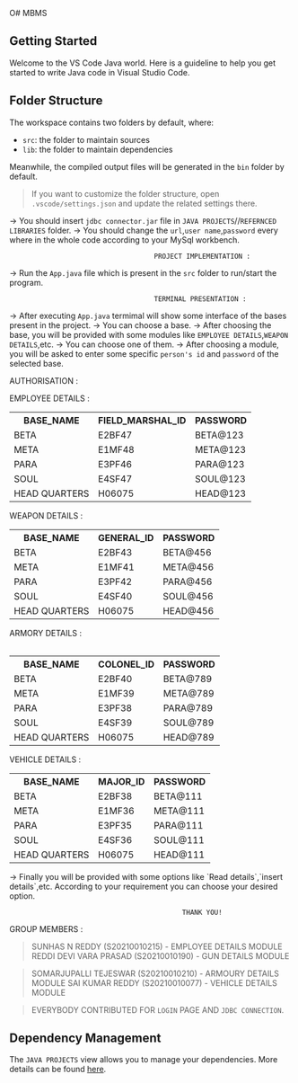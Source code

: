 O# MBMS


## Getting Started

Welcome to the VS Code Java world. Here is a guideline to help you get started to write Java code in Visual Studio Code.

## Folder Structure

The workspace contains two folders by default, where:

- `src`: the folder to maintain sources
- `lib`: the folder to maintain dependencies

Meanwhile, the compiled output files will be generated in the `bin` folder by default.

> If you want to customize the folder structure, open `.vscode/settings.json` and update the related settings there.

-> You should insert `jdbc connector.jar` file in `JAVA PROJECTS`//`REFERNCED LIBRARIES` folder.
-> You should change the `url`,`user name`,`password` every where in the whole code according to your MySql workbench.



                                        PROJECT IMPLEMENTATION :

-> Run the `App.java` file which is present in the `src` folder to run/start the program.

                                        TERMINAL PRESENTATION :

-> After executing `App.java` termimal will show some interface of the bases present in the project.
-> You can choose a base.
-> After choosing the base, you will be provided with some modules like `EMPLOYEE DETAILS`,`WEAPON DETAILS`,etc.
-> You can choose one of them.
-> After choosing a module, you will be asked to enter some specific `person's id` and `password` of the selected base.


AUTHORISATION :

EMPLOYEE DETAILS : 
<table>
<th>BASE_NAME</th>       <th>FIELD_MARSHAL_ID  </th>         <th> PASSWORD</th>
<tr><td>BETA</td>              <td>E2BF47</td>                  <td>BETA@123</td></tr>
<tr><td>META  </td>            <td>E1MF48  </td>                <td>META@123</td></tr>
<tr><td>PARA  </td>            <td>E3PF46  </td>                <td>PARA@123</td></tr>
<tr><td>SOUL   </td>           <td>E4SF47   </td>               <td>SOUL@123</td></tr>
<tr><td>HEAD QUARTERS </td>       <td>H06075    </td>              <td>HEAD@123</td></tr>
</table>
WEAPON DETAILS : 
<table>        
<th>BASE_NAME</th>           <th>GENERAL_ID</th>                <th>PASSWORD</th>
<tr><td>BETA</td>              <td>E2BF43</td>                  <td>BETA@456</td></tr>
<tr><td>META</td>              <td>E1MF41 </td>                 <td>META@456</td></tr>
<tr><td>PARA </td>             <td>E3PF42 </td>                 <td>PARA@456</td></tr>
<tr><td>SOUL  </td>            <td>E4SF40  </td>                <td>SOUL@456</td></tr>
<tr><td>HEAD QUARTERS </td>       <td>H06075  </td>                <td>HEAD@456</td></tr>
<table>  

ARMORY DETAILS :   
<table>         
<th>BASE_NAME  </th>       <th>COLONEL_ID    </th>           <th> PASSWORD</th>
<tr><td>BETA</td>              <td>E2BF40</td>                  <td>BETA@789</td></tr>
<tr><td>META   </td>           <td>E1MF39    </td>             <td> META@789</td></tr>
<tr><td>PARA  </td>            <td>E3PF38   </td>              <td> PARA@789</td></tr>
<tr><td>SOUL   </td>           <td>E4SF39   </td>               <td>SOUL@789</td></tr>
<tr><td>HEAD QUARTERS </td>       <td>H06075   </td>              <td> HEAD@789</td></tr>
</table>
VEHICLE DETAILS :           
<table>
<th>BASE_NAME</th>           <th>MAJOR_ID</th>                 <th>PASSWORD</th>
<tr><td>BETA </td>             <td>E2BF38 </td>                 <td>BETA@111</td></tr>
<tr><td>META   </td>           <td>E1MF36   </td>              <td> META@111</td></tr>
<tr><td>PARA    </td>          <td>E3PF35   </td>              <td> PARA@111</td></tr>
<tr><td>SOUL   </td>           <td>E4SF36   </td>              <td> SOUL@111</td></tr>
<tr><td>HEAD QUARTERS</td>       <td> H06075 </td>               <td>  HEAD@111</td></tr>

</table>
-> Finally you will be provided with some options like `Read details`,`insert details`,etc. According to your requirement you can choose your desired option. 

                                               THANK YOU!




GROUP MEMBERS :

> SUNHAS N REDDY         (S20210010215)   -   EMPLOYEE DETAILS MODULE
> REDDI DEVI VARA PRASAD (S20210010190)   -   GUN DETAILS MODULE

> SOMARJUPALLI TEJESWAR  (S20210010210)   -   ARMOURY DETAILS MODULE
> SAI KUMAR REDDY        (S20210010077)   -   VEHICLE DETAILS MODULE

>   EVERYBODY CONTRIBUTED FOR `LOGIN` PAGE AND `JDBC CONNECTION`.



## Dependency Management

The `JAVA PROJECTS` view allows you to manage your dependencies. More details can be found [here](https://github.com/microsoft/vscode-java-dependency#manage-dependencies).
